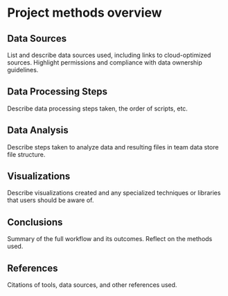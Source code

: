 # Project methods overview

## Data Sources
List and describe data sources used, including links to cloud-optimized sources. Highlight permissions and compliance with data ownership guidelines.

## Data Processing Steps
Describe data processing steps taken, the order of scripts, etc.

## Data Analysis
Describe steps taken to analyze data and resulting files in team data store file structure.

## Visualizations
Describe visualizations created and any specialized techniques or libraries that users should be aware of.

## Conclusions
Summary of the full workflow and its outcomes. Reflect on the methods used.

## References
Citations of tools, data sources, and other references used.